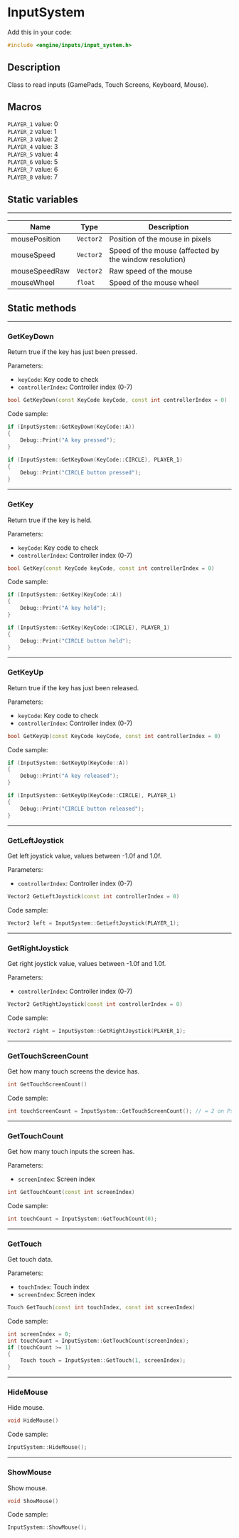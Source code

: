 # InputSystem

Add this in your code:
```cpp
#include <engine/inputs/input_system.h>
```

## Description

Class to read inputs (GamePads, Touch Screens, Keyboard, Mouse).

## Macros

`PLAYER_1` value: 0<br>
`PLAYER_2` value: 1<br>
`PLAYER_3` value: 2<br>
`PLAYER_4` value: 3<br>
`PLAYER_5` value: 4<br>
`PLAYER_6` value: 5<br>
`PLAYER_7` value: 6<br>
`PLAYER_8` value: 7

## Static variables

---
| Name | Type | Description |
|-|-|-|
mousePosition | `Vector2` | Position of the mouse in pixels
mouseSpeed | `Vector2` | Speed of the mouse (affected by the window resolution)
mouseSpeedRaw | `Vector2` | Raw speed of the mouse
mouseWheel | `float` | Speed of the mouse wheel

## Static methods

---
### GetKeyDown
Return true if the key has just been pressed.

Parameters:
- `keyCode`: Key code to check
- `controllerIndex`: Controller index (0-7)
```cpp
bool GetKeyDown(const KeyCode keyCode, const int controllerIndex = 0)
```
Code sample:
```cpp
if (InputSystem::GetKeyDown(KeyCode::A))
{
    Debug::Print("A key pressed");
}

if (InputSystem::GetKeyDown(KeyCode::CIRCLE), PLAYER_1)
{
    Debug::Print("CIRCLE button pressed");
}
```

---
### GetKey
Return true if the key is held.

Parameters:
- `keyCode`: Key code to check
- `controllerIndex`: Controller index (0-7)
```cpp
bool GetKey(const KeyCode keyCode, const int controllerIndex = 0)
```
Code sample:
```cpp
if (InputSystem::GetKey(KeyCode::A))
{
    Debug::Print("A key held");
}

if (InputSystem::GetKey(KeyCode::CIRCLE), PLAYER_1)
{
    Debug::Print("CIRCLE button held");
}
```

---
### GetKeyUp
Return true if the key has just been released.

Parameters:
- `keyCode`: Key code to check
- `controllerIndex`: Controller index (0-7)
```cpp
bool GetKeyUp(const KeyCode keyCode, const int controllerIndex = 0)
```
Code sample:
```cpp
if (InputSystem::GetKeyUp(KeyCode::A))
{
    Debug::Print("A key released");
}

if (InputSystem::GetKeyUp(KeyCode::CIRCLE), PLAYER_1)
{
    Debug::Print("CIRCLE button released");
}
```

---
### GetLeftJoystick
Get left joystick value, values between -1.0f and 1.0f.

Parameters:
- `controllerIndex`: Controller index (0-7)
```cpp
Vector2 GetLeftJoystick(const int controllerIndex = 0)
```
Code sample:
```cpp
Vector2 left = InputSystem::GetLeftJoystick(PLAYER_1);
```

---
### GetRightJoystick
Get right joystick value, values between -1.0f and 1.0f.

Parameters:
- `controllerIndex`: Controller index (0-7)
```cpp
Vector2 GetRightJoystick(const int controllerIndex = 0)
```
Code sample:
```cpp
Vector2 right = InputSystem::GetRightJoystick(PLAYER_1);
```

---
### GetTouchScreenCount
Get how many touch screens the device has.
```cpp
int GetTouchScreenCount()
```
Code sample:
```cpp
int touchScreenCount = InputSystem::GetTouchScreenCount(); // = 2 on PsVita
```

---
### GetTouchCount
Get how many touch inputs the screen has.

Parameters:
- `screenIndex`: Screen index
```cpp
int GetTouchCount(const int screenIndex)
```
Code sample:
```cpp
int touchCount = InputSystem::GetTouchCount(0);
```

---
### GetTouch
Get touch data.

Parameters:
- `touchIndex`: Touch index
- `screenIndex`: Screen index
```cpp
Touch GetTouch(const int touchIndex, const int screenIndex)
```
Code sample:
```cpp
int screenIndex = 0;
int touchCount = InputSystem::GetTouchCount(screenIndex);
if (touchCount >= 1)
{
    Touch touch = InputSystem::GetTouch(1, screenIndex);
}
```

---
### HideMouse
Hide mouse.
```cpp
void HideMouse()
```
Code sample:
```cpp
InputSystem::HideMouse();
```

---
### ShowMouse
Show mouse.
```cpp
void ShowMouse()
```
Code sample:
```cpp
InputSystem::ShowMouse();
```